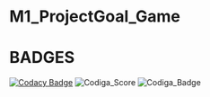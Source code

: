 # M1_ProjectGoal_Game

# BADGES
[![Codacy Badge](https://app.codacy.com/project/badge/Grade/851f66f682154f0e97f02f26fc1e9e27)](https://www.codacy.com/gh/Bhavana2507/M1_ProjectGoal_Game/dashboard?utm_source=github.com&amp;utm_medium=referral&amp;utm_content=Bhavana2507/M1_ProjectGoal_Game&amp;utm_campaign=Badge_Grade)
![Codiga_Score](https://api.codiga.io/project/31117/score/svg)
![Codiga_Badge](https://api.codiga.io/project/31117/status/svg)
